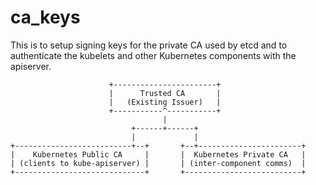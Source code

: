 # ca_keys

This is to setup signing keys for the private CA used by etcd and to authenticate the kubelets and other Kubernetes components with the apiserver.

```
                      +-----------------------+
                      |      Trusted CA       |
                      |   (Existing Issuer)   |
                      +-----------^-----------+
                                  |
                           +------+------+
                           |             |
+--------------------------+--+       +--+-----------------------+
|    Kubernetes Public CA     |       |  Kubernetes Private CA   |
| (clients to kube-apiserver) |       | (inter-component comms)  |
+-----------------------------+       +--------------------------+

```

